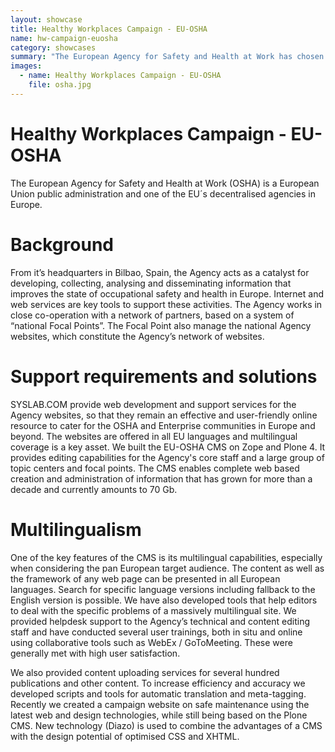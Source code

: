 ```yaml
---
layout: showcase
title: Healthy Workplaces Campaign - EU-OSHA
name: hw-campaign-euosha
category: showcases
summary: "The European Agency for Safety and Health at Work has chosen the internet as its primary means to disseminate information. We facilitate that on several platforms including CMS, Wiki, campaign sites and communication tools."
images:
  - name: Healthy Workplaces Campaign - EU-OSHA
    file: osha.jpg
---
```


# Healthy Workplaces Campaign - EU-OSHA

The European Agency for Safety and Health at Work (OSHA) is a European Union public administration and one of the EU´s decentralised agencies in Europe.

# Background

From it’s headquarters in Bilbao, Spain, the Agency acts as a catalyst for developing, collecting, analysing and disseminating information that improves the state of occupational safety and health in Europe. Internet and web services are key tools to support these activities. The Agency works in close co-operation with a network of partners, based on a system of “national Focal Points”. The Focal Point also manage the national Agency websites, which constitute the Agency’s network of websites.

# Support requirements and solutions

SYSLAB.COM provide web development and support services for the Agency websites, so that they remain an effective and user-friendly online resource to cater for the OSHA and Enterprise communities in Europe and beyond. The websites are offered in all EU languages and multilingual coverage is a key asset. We built the EU-OSHA CMS on Zope and Plone 4. It provides editing capabilities for the Agency's core staff and a large group of topic centers and focal points. The CMS enables complete web based creation and administration of information that has grown for more than a decade and currently amounts to 70 Gb.

# Multilingualism

One of the key features of the CMS is its multilingual capabilities, especially when considering the pan European target audience. The content as well as the framework of any web page can be presented in all European languages. Search for specific language versions including fallback to the English version is possible. We have also developed tools that help editors to deal with the specific problems of a massively multilingual site. We provided helpdesk support to the Agency’s technical and content editing staff and have conducted several user trainings, both in situ and online using collaborative tools such as WebEx / GoToMeeting. These were generally met with high user satisfaction.

We also provided content uploading services for several hundred publications and other content. To increase efficiency and accuracy we developed scripts and tools for automatic translation and meta-tagging. Recently we created a campaign website on safe maintenance using the latest web and design technologies, while still being based on the Plone CMS. New technology (Diazo) is used to combine the advantages of a CMS with the design potential of optimised CSS and XHTML.

